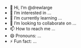 - 👋 Hi, I’m @drewlarge
- 👀 I’m interested in ...
- 🌱 I’m currently learning ...
- 💞️ I’m looking to collaborate on ...
- 📫 How to reach me ...
- 😄 Pronouns: ...
- ⚡ Fun fact: ...

<!---
drewlarge/drewlarge is a ✨ special ✨ repository because its `README.md` (this file) appears on your GitHub profile.
You can click the Preview link to take a look at your changes.
--->
